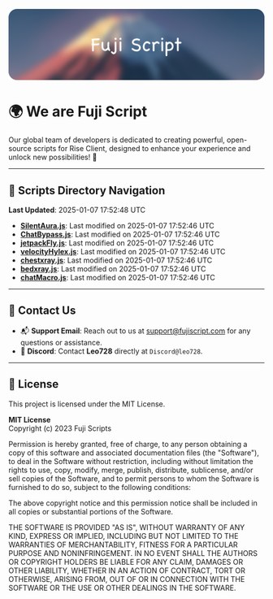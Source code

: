 ![Banner](.github/b.webp)

# 🌍 **We are Fuji Script**

Our global team of developers is dedicated to creating powerful, open-source scripts for Rise Client, designed to enhance your experience and unlock new possibilities! 🌟

---
<!-- SCRIPTS_NAVIGATION_START -->
## 📂 **Scripts Directory Navigation**

**Last Updated**: 2025-01-07 17:52:48 UTC

- **[SilentAura.js](scripts/SilentAura.js)**: Last modified on 2025-01-07 17:52:46 UTC
- **[ChatBypass.js](scripts/ChatBypass.js)**: Last modified on 2025-01-07 17:52:46 UTC
- **[jetpackFly.js](scripts/jetpackFly.js)**: Last modified on 2025-01-07 17:52:46 UTC
- **[velocityHylex.js](scripts/velocityHylex.js)**: Last modified on 2025-01-07 17:52:46 UTC
- **[chestxray.js](scripts/chestxray.js)**: Last modified on 2025-01-07 17:52:46 UTC
- **[bedxray.js](scripts/bedxray.js)**: Last modified on 2025-01-07 17:52:46 UTC
- **[chatMacro.js](scripts/chatMacro.js)**: Last modified on 2025-01-07 17:52:46 UTC

<!-- SCRIPTS_NAVIGATION_END -->

---

## 💬 **Contact Us**  
- 📬 **Support Email**: Reach out to us at [support@fujiscript.com](mailto:support@fujiscript.com) for any questions or assistance.  
- 💬 **Discord**: Contact **Leo728** directly at `Discord@leo728`.

---

## 📜 **License**

This project is licensed under the MIT License.  

**MIT License**  
Copyright (c) 2023 Fuji Scripts  

Permission is hereby granted, free of charge, to any person obtaining a copy of this software and associated documentation files (the "Software"), to deal in the Software without restriction, including without limitation the rights to use, copy, modify, merge, publish, distribute, sublicense, and/or sell copies of the Software, and to permit persons to whom the Software is furnished to do so, subject to the following conditions:  

The above copyright notice and this permission notice shall be included in all copies or substantial portions of the Software.  

THE SOFTWARE IS PROVIDED "AS IS", WITHOUT WARRANTY OF ANY KIND, EXPRESS OR IMPLIED, INCLUDING BUT NOT LIMITED TO THE WARRANTIES OF MERCHANTABILITY, FITNESS FOR A PARTICULAR PURPOSE AND NONINFRINGEMENT. IN NO EVENT SHALL THE AUTHORS OR COPYRIGHT HOLDERS BE LIABLE FOR ANY CLAIM, DAMAGES OR OTHER LIABILITY, WHETHER IN AN ACTION OF CONTRACT, TORT OR OTHERWISE, ARISING FROM, OUT OF OR IN CONNECTION WITH THE SOFTWARE OR THE USE OR OTHER DEALINGS IN THE SOFTWARE.  
